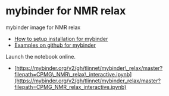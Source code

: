 # mybinder for NMR relax
mybinder image for NMR relax

* [How to setup installation for mybinder](https://repo2docker.readthedocs.io/en/latest/samples.html)
* [Examples on github for mybinder](https://github.com/binder-examples)

Launch the notebook online.

* [https://mybinder.org/v2/gh/tlinnet/mybinder\_relax/master?filepath=CPMG\_NMR\_relax\_interactive.ipynb](https://mybinder.org/v2/gh/tlinnet/mybinder_relax/master?filepath=CPMG_NMR_relax_interactive.ipynb)